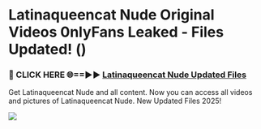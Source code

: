 # Latinaqueencat Nude Original Videos 0nlyFans Leaked - Files Updated! ()

<h3>🔴 CLICK HERE 🌐==►► <a href="https://tinyurl.com/2p9ay9w9" rel="nofollow">Latinaqueencat Nude Updated Files</a></h3>

Get Latinaqueencat Nude and all content. Now you can access all videos and pictures of Latinaqueencat Nude. New Updated Files 2025!

[![](https://i.imgur.com/KQgVmj3.gif)](https://tinyurl.com/2p9ay9w9)
